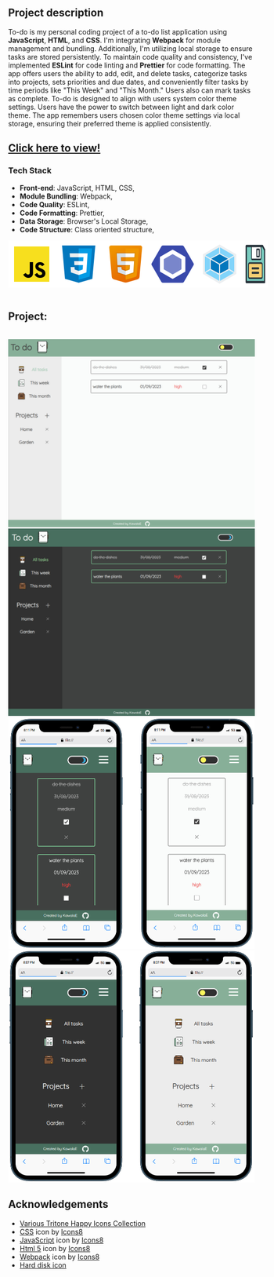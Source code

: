 <h2><strong>Project description</strong></h2>
To-do is my personal coding project of a to-do list application using <b>JavaScript</b>, <b>HTML</b>, and <b>CSS</b>. I'm integrating <b>Webpack</b> for module management and bundling. Additionally, I'm utilizing local storage to ensure tasks are stored persistently. To maintain code quality and consistency, I've implemented <b>ESLint</b> for code linting and <b>Prettier</b> for code formatting. The app offers users the ability to add, edit, and delete tasks, categorize tasks into projects, sets priorities and due dates, and conveniently filter tasks by time periods like "This Week" and "This Month." Users also can mark tasks as complete. To-do is designed to align with users system color theme settings. Users have the power to switch between light and dark color theme. The app remembers users chosen color theme settings via local storage, ensuring their preferred theme is applied consistently.

<h2><a href="https://kawalae.github.io/To-do/">Click here to view!</a></h2>

<h3>Tech Stack</h3>
<ul>
<li><b>Front-end</b>: JavaScript, HTML, CSS,</li>
<li><b>Module Bundling</b>: Webpack,</li>
<li><b>Code Quality</b>: ESLint,</li>
<li><b>Code Formatting</b>: Prettier,</li>
<li><b>Data Storage</b>: Browser's Local Storage,</li>
<li><b>Code Structure</b>: Class oriented structure,</li>
</ul>
<div style="display:flex;">
<img src="src/assets/js.svg"></img>
<img src="src/assets/css.svg"></img>
<img src="src/assets/html.svg"></img>
<img src="src/assets/eslint.svg"></img>
<img src="src/assets/webpack.svg"></img>
<img style="width:50px" src="src/assets/localstorage.svg"></img>
</div>



<br>
<h2><strong>Project:</strong></h2>
<br>
<div align ="center"><img src="src/assets/screen1.png"></img></div>
<div align ="center"><img src="src/assets/screen2.png"></img></div>


<div align ="center"><img  src="src/assets/mobile-screen-1.png"></img></div>
<div align ="center"><img  src="src/assets/mobile-screen-2.png"></img></div>



<h2><strong>Acknowledgements</strong></h2>

- <a href="https://www.svgrepo.com/collection/various-tritone-happy-icons/">Various Tritone Happy Icons Collection</a>
- <a target="_blank" href="https://icons8.com/icon/21278/css3">CSS</a> icon by <a target="_blank" href="https://icons8.com">Icons8</a>
- <a target="_blank" href="https://icons8.com/icon/PXTY4q2Sq2lG/javascript">JavaScript</a> icon by <a target="_blank" href="https://icons8.com">Icons8</a>
- <a target="_blank" href="https://icons8.com/icon/v8RpPQUwv0N8/html-5">Html 5</a> icon by <a target="_blank" href="https://icons8.com">Icons8</a>
- <a target="_blank" href="https://icons8.com/icon/sOWbK4N3cxGh/webpack">Webpack</a> icon by <a target="_blank" href="https://icons8.com">Icons8</a>
- <a href="https://www.svgrepo.com/svg/477075/hard-disk">Hard disk icon</a> 
